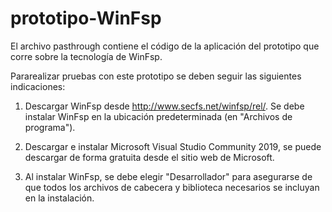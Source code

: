 # prototipo-WinFsp

El archivo  pasthrough contiene el código de la aplicación del prototipo que corre sobre la tecnología de WinFsp.

Pararealizar pruebas con este prototipo se deben seguir las siguientes indicaciones:

1. Descargar WinFsp desde http://www.secfs.net/winfsp/rel/. Se debe instalar WinFsp en la ubicación predeterminada (en "Archivos de programa").
2. Descargar e instalar Microsoft Visual Studio Community 2019, se puede descargar de forma gratuita desde el sitio web de Microsoft. 

3. Al instalar WinFsp, se debe elegir "Desarrollador" para asegurarse de que todos los archivos de cabecera y biblioteca necesarios se incluyan en la instalación.
